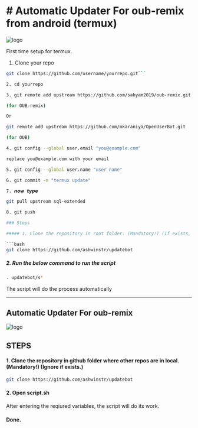 # # Automatic Updater For oub-remix from android (termux)


![logo](https://telegra.ph/file/5d7ae2ff8065f57ee5e4b.jpg)

First time setup for termux. 

1. Clone your repo
```bash
git clone https://github.com/username/yourrepo.git```

2. cd yourrepo

3. git remote add upstream https://github.com/sahyam2019/oub-remix.git

(for OUB-remix)

Or

git remote add upstream https://github.com/mkaraniya/OpenUserBot.git

(for OUB) 

4. git config --global user.email "you@example.com"

replace you@example.com with your email

5. git config --global user.name "user name"

6. git commit -m "termux update"

7. 𝙣𝙤𝙬 𝙩𝙮𝙥𝙚 

git pull upstream sql-extended

8. git push

### Steps

##### 1. Clone the repository in root folder. (Mandatory!) (If exists, then ignore)

```bash
git clone https://github.com/ashwinstr/updatebot
```

##### 2. Run the below command to run the script

```bash
. updatebot/s*
```

The script will do the process automatically

------------------------------------------------------------------------------------------------------

## Automatic Updater For oub-remix 

![logo](https://telegra.ph/file/54e66c33f8c0e2f215f3a.jpg)

## STEPS

#### 1. Clone the repository in github folder where other repos are in local. (Mandatory!) (Ignore if exists.)

```bash
git clone https://github.com/ashwinstr/updatebot
```

#### 2. Open script.sh
After entering the reqiured variables, the script will do its work.

#### Done.
